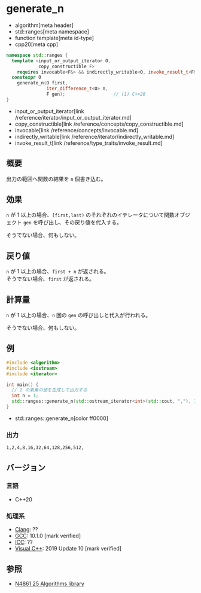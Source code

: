 # generate_n
* algorithm[meta header]
* std::ranges[meta namespace]
* function template[meta id-type]
* cpp20[meta cpp]

```cpp
namespace std::ranges {
  template <input_or_output_iterator O,
            copy_constructible F>
    requires invocable<F&> && indirectly_writable<O, invoke_result_t<F&>>
  constexpr O
    generate_n(O first,
               iter_difference_t<O> n,
               F gen);                  // (1) C++20
}
```
* input_or_output_iterator[link /reference/iterator/input_or_output_iterator.md]
* copy_constructible[link /reference/concepts/copy_constructible.md]
* invocable[link /reference/concepts/invocable.md]
* indirectly_writable[link /reference/iterator/indirectly_writable.md]
* invoke_result_t[link /reference/type_traits/invoke_result.md]


## 概要
出力の範囲へ関数の結果を `n` 個書き込む。


## 効果
`n` が 1 以上の場合、`[first,last)` のそれぞれのイテレータについて関数オブジェクト `gen` を呼び出し、その戻り値を代入する。

そうでない場合、何もしない。


## 戻り値
`n` が 1 以上の場合、`first + n` が返される。  
そうでない場合、`first` が返される。


## 計算量
`n` が 1 以上の場合、`n` 回の `gen` の呼び出しと代入が行われる。

そうでない場合、何もしない。


## 例
```cpp example
#include <algorithm>
#include <iostream>
#include <iterator>

int main() {
  // 2 の累乗の値を生成して出力する
  int n = 1;
  std::ranges::generate_n(std::ostream_iterator<int>(std::cout, ","), 10, [&n]{ auto t = n; n *= 2; return t; });
}
```
* std::ranges::generate_n[color ff0000]

### 出力
```
1,2,4,8,16,32,64,128,256,512,
```

## バージョン
### 言語
- C++20

### 処理系
- [Clang](/implementation.md#clang): ??
- [GCC](/implementation.md#gcc): 10.1.0 [mark verified]
- [ICC](/implementation.md#icc): ??
- [Visual C++](/implementation.md#visual_cpp): 2019 Update 10 [mark verified]

## 参照
- [N4861 25 Algorithms library](https://timsong-cpp.github.io/cppwp/n4861/algorithms)
